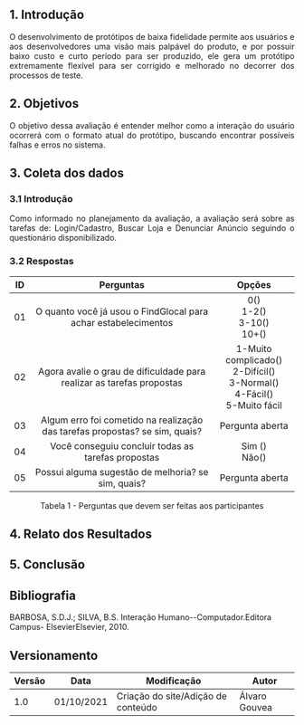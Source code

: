 ## 1. Introdução

<p align = "justify">
    O desenvolvimento de protótipos de baixa fidelidade permite aos usuários e aos desenvolvedores uma visão mais palpável do produto, e por possuir baixo custo e curto período para ser produzido, ele gera um protótipo extremamente flexível para ser corrigido e melhorado no decorrer dos processos de teste.
</p>

## 2. Objetivos

<p align = "justify">
    O objetivo dessa avaliação é entender melhor como a interação do usuário ocorrerá com o formato atual do protótipo, buscando encontrar possíveis falhas e erros no sistema. 
</p>

## 3. Coleta dos dados

### 3.1 Introdução
<p align = "justify">
    Como informado no planejamento da avaliação, a avaliação será sobre as tarefas de: Login/Cadastro, Buscar Loja e Denunciar Anúncio seguindo o questionário disponibilizado.
</p>

### 3.2 Respostas

<center>

|ID|Perguntas |Opções | 
|:--:|:--:|:--:|
|01|O quanto você já usou o FindGlocal para achar estabelecimentos|0() <br>1-2() <br>3-10() <br> 10+()|
|02|Agora avalie o grau de dificuldade para realizar as tarefas propostas|1-Muito complicado() <br>2-Difícil() <br>3-Normal() <br>4-Fácil() <br>5-Muito fácil|
|03|Algum erro foi cometido na realização das tarefas propostas? se sim, quais?|Pergunta aberta|
|04|Você conseguiu concluir todas as tarefas propostas| Sim () <br> Não() |
|05|Possui alguma sugestão de melhoria? se sim, quais?|Pergunta aberta|

<figcaption> Tabela 1 - Perguntas que devem ser feitas aos participantes</figcaption>

</center>

## 4. Relato dos Resultados

<p align = "justify">
</p>

## 5. Conclusão

<p align = "justify">
</p>

## Bibliografia

BARBOSA, S.D.J.; SILVA, B.S. Interação Humano--Computador.Editora Campus- ElsevierElsevier, 2010.

## Versionamento
<center>

| Versão | Data | Modificação | Autor |
|--|--|--|--|
| 1.0 |01/10/2021 | Criação do site/Adição de conteúdo | Álvaro Gouvea |


</center>